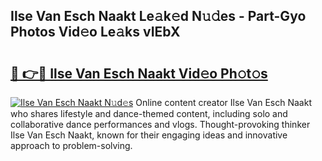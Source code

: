 ## Ilse Van Esch Naakt Le𝚊k𝚎d N𝚞𝚍es - Part-Gyo Photos Vid𝚎o Le𝚊ks vIEbX

# <h2><a href="http://fb1r3gm.evod.top/?m=Ilse+Van+Esch+Naakt">🔗 👉🔴 Ilse Van Esch Naakt Vid𝚎o Ph𝚘t𝚘s</a></h2>

[![Ilse Van Esch Naakt N𝚞d𝚎s](https://i.imgur.com/8V9OHl7.gif)](http://fb1r3gm.evod.top/?m=Ilse+Van+Esch+Naakt)
Online content creator Ilse Van Esch Naakt who shares lifestyle and dance-themed content, including solo and collaborative dance performances and vlogs. Thought-provoking thinker Ilse Van Esch Naakt, known for their engaging ideas and innovative approach to problem-solving. 
